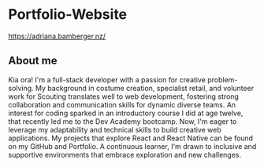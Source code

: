 
# Portfolio-Website
https://adriana.bamberger.nz/

## About me
Kia ora! 
I'm a full-stack developer with a passion for creative problem-solving. 
My background in costume creation, specialist retail, and volunteer work for Scouting translates well to web development, fostering strong collaboration and communication skills for dynamic diverse teams. 
An interest for coding sparked in an introductory course I did at age twelve, that recently led me to the Dev Academy bootcamp. 
Now, I'm eager to leverage my adaptability and technical skills to build creative web applications.
My projects that explore React and React Native can be found on my GitHub and Portfolio. 
A continuous learner, I'm drawn to inclusive and supportive environments that embrace exploration and new challenges.
